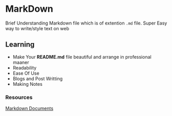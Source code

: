 # MarkDown
Brief Understanding Markdown file which is of extention `.md` file.
Super Easy way to write/style text on web

## Learning
* Make Your **README.md** file beautiful and arrange in professional maaner
* Readability
* Ease Of Use
* Blogs and Post Writting
* Making Notes

### Resources
[Markdown Documents](https://www.markdownguide.org/cheat-sheet/)
